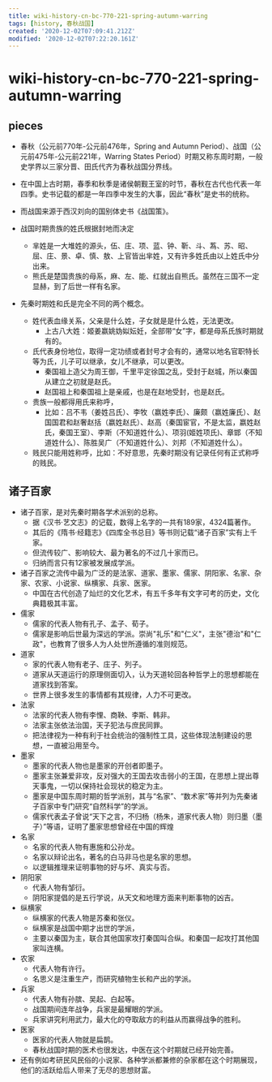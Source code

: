 ```yaml
---
title: wiki-history-cn-bc-770-221-spring-autumn-warring
tags: [history, 春秋战国]
created: '2020-12-02T07:09:41.212Z'
modified: '2020-12-02T07:22:20.161Z'
---
```


# wiki-history-cn-bc-770-221-spring-autumn-warring

## pieces

- 春秋（公元前770年-公元前476年，Spring and Autumn Period）、战国（公元前475年-公元前221年，Warring States Period）时期又称东周时期，一般史学界以三家分晋、田氏代齐为春秋战国分界线。
- 在中国上古时期，春季和秋季是诸侯朝觐王室的时节，春秋在古代也代表一年四季。史书记载的都是一年四季中发生的大事，因此“春秋”是史书的统称。
- 而战国来源于西汉刘向的国别体史书《战国策》。

- 战国时期贵族的姓氏根据封地而决定
  - 芈姓是一大堆姓的源头，伍、庄、项、蓝、钟、靳、斗、蒍、苏、昭、屈、庄、景、卓、慎、敖、上官皆出芈姓，又有许多姓氏由以上姓氏中分出来。
  - 熊氏是楚国贵族的母系，麻、左、能、红就出自熊氏。虽然在三国不一定显赫，到了后世一样有名家。

- 先秦时期姓和氏是完全不同的两个概念。
  - 姓代表血缘关系，父亲是什么姓，子女就是是什么姓，无法更改。
    - 上古八大姓：姬姜嬴姚妫姒妘妊，全部带“女”字，都是母系氏族时期就有的。
  - 氏代表身份地位，取得一定功绩或者封号才会有的，通常以地名官职特长等为氏，儿子可以继承，女儿不继承，可以更改。
    - 秦国祖上造父为周王御，千里平定徐国之乱，受封于赵城，所以秦国从建立之初就是赵氏。
    - 赵国祖上和秦国祖上是亲戚，也是在赵地受封，也是赵氏。
  - 贵族一般都得用氏来称呼，
    - 比如：吕不韦（姜姓吕氏）、李牧（嬴姓李氏）、廉颇（嬴姓廉氏）、赵国国君和赵奢赵括（嬴姓赵氏）、赵高（秦国宦官，不是太监，嬴姓赵氏，秦国王室）、李斯（不知道姓什么）、项羽(姬姓项氏)、章邯（不知道姓什么）、陈胜吴广（不知道姓什么）、刘邦（不知道姓什么）。
  - 贱民只能用姓称呼，比如：不好意思，先秦时期没有记录任何有正式称呼的贱民。

## 诸子百家

- 诸子百家，是对先秦时期各学术派别的总称。
  - 据《汉书·艺文志》的记载，数得上名字的一共有189家，4324篇著作。
  - 其后的《隋书·经籍志》《四库全书总目》等书则记载“诸子百家”实有上千家。
  - 但流传较广、影响较大、最为著名的不过几十家而已。
  - 归纳而言只有12家被发展成学派。
- 诸子百家之流传中最为广泛的是法家、道家、墨家、儒家、阴阳家、名家、杂家、农家、小说家、纵横家、兵家、医家。
  - 中国在古代创造了灿烂的文化艺术，有五千多年有文字可考的历史，文化典籍极其丰富。
- 儒家
  - 儒家的代表人物有孔子、孟子、荀子。
  - 儒家是影响后世最为深远的学派。崇尚"礼乐"和"仁义"，主张"德治"和"仁政"，也教育了很多人为人处世所遵循的准则规范。
- 道家
  - 家的代表人物有老子、庄子、列子。
  - 道家从天道运行的原理侧面切入，认为天道轮回各种哲学上的思想都能在道家找到答案。
  - 世界上很多发生的事情都有其规律，人力不可更改。
- 法家
  - 法家的代表人物有李悝、商鞅、李斯、韩非。
  - 法家主张依法治国，天子犯法与庶民同罪。
  - 把法律视为一种有利于社会统治的强制性工具，这些体现法制建设的思想，一直被沿用至今。
- 墨家
  - 墨家的代表人物也是墨家的开创者即墨子。
  - 墨家主张兼爱非攻，反对强大的王国去攻击弱小的王国，在思想上提出尊天事鬼，一切以保持社会现状的稳定为主。
  - 墨家是中国东周时期的哲学派别，其与“名家”、“数术家”等并列为先秦诸子百家中专门研究“自然科学”的学派。
  - 儒家代表孟子曾说“天下之言，不归杨（杨朱，道家代表人物）则归墨（墨子）”等语，证明了墨家思想曾经在中国的辉煌
- 名家
  - 名家的代表人物有惠施和公孙龙。
  - 名家以辩论出名，著名的白马非马也是名家的思想。
  - 以逻辑推理来证明事物的好与坏、真实与否。
- 阴阳家
  - 代表人物有邹衍。
  - 阴阳家提倡的是五行学说，从天文和地理方面来判断事物的凶吉。
- 纵横家
  - 纵横家的代表人物是苏秦和张仪。
  - 纵横家是战国中期才出世的学派，
  - 主要以秦国为主，联合其他国家攻打秦国叫合纵。和秦国一起攻打其他国家叫连横。
- 农家
  - 代表人物有许行。
  - 名思义是注重生产，而研究植物生长和产出的学派。
- 兵家
  - 代表人物有孙膑、吴起、白起等。
  - 战国期间连年战争，兵家是最耀眼的学派。
  - 兵家讲究利用武力，最大化的夺取敌方的利益从而赢得战争的胜利。
- 医家
  - 医家的代表人物就是扁鹊。
  - 春秋战国时期的医术也很发达，中医在这个时期就已经开始完善。
- 还有例如考研民风民俗的小说家、各种学派都兼修的杂家都在这个时期展现，他们的活跃给后人带来了无尽的思想财富。
